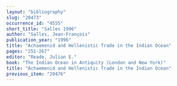 ```yaml
---
layout: "bibliography"
slug: "20473"
occurrence_id: "4555"
short_title: "Salles 1996"
author: "Salles, Jean-François"
publication_year: "1996"
title: "Achaemenid and Hellenistic Trade in the Indian Ocean"
pages: "251-267"
editor: "Reade, Julian E."
book: "The Indian Ocean in Antiquity (London and New York)"
title: "Achaemenid and Hellenistic Trade in the Indian Ocean"
previous_item: "20476"
---
```

